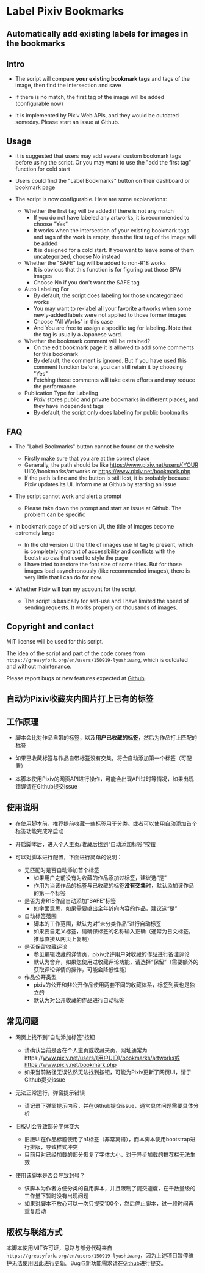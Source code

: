# Label Pixiv Bookmarks

## Automatically add existing labels for images in the bookmarks

## Intro

- The script will compare **your existing bookmark tags** and tags of the image, then find the intersection and save

- If there is no match, the first tag of the image will be added (configurable now)

- It is implemented by Pixiv Web APIs, and they would be outdated someday. Please start an issue at Github.

## Usage

- It is suggested that users may add several custom bookmark tags before using the script. Or you may want to use the "add the first tag" function for cold start

- Users could find the "Label Bookmarks" button on their dashboard or bookmark page

- The script is now configurable. Here are some explanations:
  - Whether the first tag will be added if there is not any match
    - If you do not have labeled any artworks, it is recommended to choose "Yes"
    - It works when the intersection of your existing bookmark tags and tags of the work is empty, then the first tag of the image will be added
    - It is designed for a cold start. If you want to leave some of them uncategorized, choose No instead
  - Whether the "SAFE" tag will be added to non-R18 works
    - It is obvious that this function is for figuring out those SFW images
    - Choose No if you don't want the SAFE tag
  - Auto Labeling For
    - By default, the script does labeling for those uncategorized works
    - You may want to re-label all your favorite artworks when some newly-added labels were not applied to those former images
    - Choose "All Works" in this case
    - And You are free to assign a specific tag for labeling. Note that the tag is usually a Japanese word.
  - Whether the bookmark comment will be retained? 
    - On the edit bookmark page it is allowed to add some comments for this bookmark
    - By default, the comment is ignored. But if you have used this comment function before, you can still retain it by choosing "Yes"
    - Fetching those comments will take extra efforts and may reduce the performance
  - Publication Type for Labeling
    - Pixiv stores public and private bookmarks in different places, and they have independent tags
    - By default, the script only does labeling for public bookmarks

## FAQ

- The "Label Bookmarks" button cannot be found on the website
  - Firstly make sure that you are at the correct place
  - Generally, the path should be like https://www.pixiv.net/users/{YOUR UID}/bookmarks/artworks or https://www.pixiv.net/bookmark.php
  - If the path is fine and the button is still lost, it is probably because Pixiv updates its UI. Inform me at Github by starting an issue

- The script cannot work and alert a prompt
  - Please take down the prompt and start an issue at Github. The problem can be specific

- In bookmark page of old version UI, the title of images become extremely large
  - In the old version UI the title of images use h1 tag to present, which is completely ignorant of accessibility and conflicts with the bootstrap css that used to style the page
  - I have tried to restore the font size of some titles. But for those images load asynchronously (like recommended images), there is very little that I can do for now.

- Whether Pixiv will ban my account for the script
  - The script is basically for self-use and I have limited the speed of sending requests. It works properly on thousands of images.


## Copyright and contact

MIT license will be used for this script.

The idea of the script and part of the code comes from `https://greasyfork.org/en/users/150919-lyushiwang`, which is outdated and without maintenance.

Please report bugs or new features expected at [Github](https://github.com/Ziqing19/LabelPixivBookmarks).


## 自动为Pixiv收藏夹内图片打上已有的标签

## 工作原理

- 脚本会比对作品自带的标签，以及**用户已收藏的标签**，然后为作品打上匹配的标签

- 如果已收藏标签与作品自带标签没有交集，将会自动添加第一个标签（可配置）

- 本脚本使用Pixiv的网页API进行操作，可能会出现API过时等情况，如果出现错误请在Github提交issue

## 使用说明

- 在使用脚本前，推荐提前收藏一些标签用于分类。或者可以使用自动添加首个标签功能完成冷启动

- 开启脚本后，进入个人主页/收藏后找到“自动添加标签”按钮

- 可以对脚本进行配置，下面进行简单的说明：
  - 无匹配时是否自动添加首个标签
    - 如果用户之前没有为收藏的作品添加过标签，建议选“是”
    - 作用为当该作品的标签与已收藏的标签**没有交集**时，默认添加该作品的第一个标签
  - 是否为非R18作品自动添加"SAFE"标签
    - 如字面意思，如果需要挑出全年龄向内容的作品，建议选“是”
  - 自动标签范围
    - 脚本的工作范围，默认为对“未分类作品”进行自动标签
    - 如果要自定义标签，请确保标签的名称输入正确（通常为日文标签，推荐直接从网页上复制）
  - 是否保留收藏评论
    - 参见编辑收藏的详情页，pixiv允许用户对收藏的作品进行备注评论
    - 默认为舍弃，如果您使用过收藏评论功能，请选择“保留”（需要额外的获取评论详情的操作，可能会降低性能）
  - 作品公开类型
    - pixiv的公开和非公开作品使用两套不同的收藏体系，标签列表也是独立的
    - 默认为对公开收藏的作品进行自动标签

## 常见问题

- 网页上找不到“自动添加标签”按钮
  - 请确认当前是否在个人主页或收藏夹页，网址通常为https://www.pixiv.net/users/{用户UID}/bookmarks/artworks或https://www.pixiv.net/bookmark.php
  - 如果当前路径无误依然无法找到按钮，可能为Pixiv更新了网页UI，请于Github提交issue

- 无法正常运行，弹窗提示错误
  - 请记录下弹窗提示内容，并在Github提交issue，通常具体问题需要具体分析

- 旧版UI会导致部分字体变大
  - 旧版UI在作品标题使用了h1标签（非常离谱），而本脚本使用bootstrap进行排版，导致样式冲突
  - 目前只对已经加载的部分恢复了字体大小，对于异步加载的推荐栏无法生效

- 使用该脚本是否会导致封号？
  - 该脚本为作者方便分类的自用脚本，并且限制了提交速度，在千数量级的工作量下暂时没有出现问题
  - 如果对脚本不放心可以一次只提交100个，然后停止脚本，过一段时间再重复启动

## 版权与联络方式

本脚本使用MIT许可证，思路与部分代码来自`https://greasyfork.org/en/users/150919-lyushiwang`，因为上述项目暂停维护无法使用因此进行更新。Bug与新功能需求请在[Github](https://github.com/Ziqing19/LabelPixivBookmarks)进行提交。
